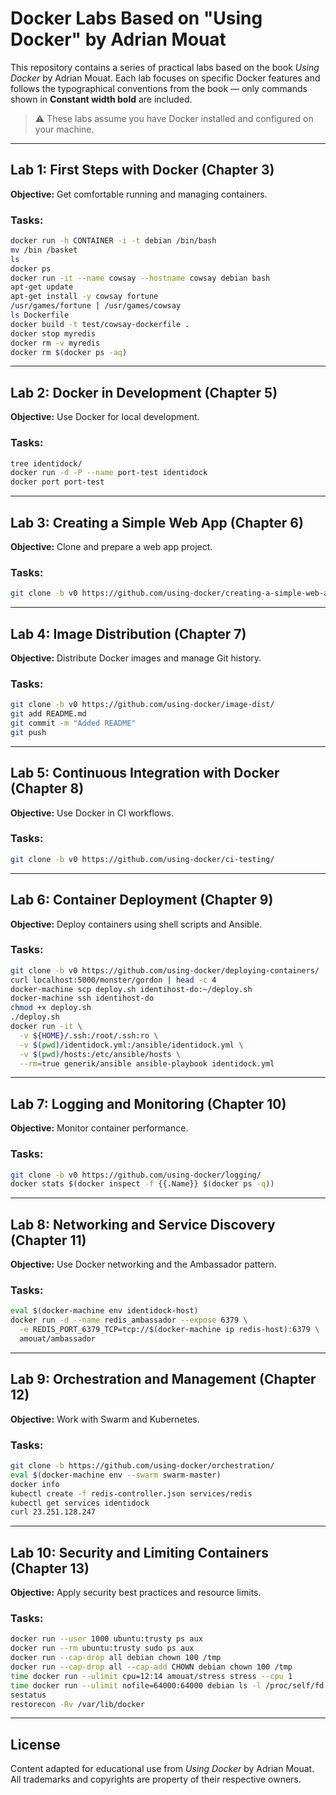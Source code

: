 # Docker Labs Based on "Using Docker" by Adrian Mouat

This repository contains a series of practical labs based on the book _Using Docker_ by Adrian Mouat. Each lab focuses on specific Docker features and follows the typographical conventions from the book — only commands shown in **Constant width bold** are included.

> ⚠️ These labs assume you have Docker installed and configured on your machine.

---

## Lab 1: First Steps with Docker (Chapter 3)

**Objective:** Get comfortable running and managing containers.

### Tasks:

```bash
docker run -h CONTAINER -i -t debian /bin/bash
mv /bin /basket
ls
docker ps
docker run -it --name cowsay --hostname cowsay debian bash
apt-get update
apt-get install -y cowsay fortune
/usr/games/fortune | /usr/games/cowsay
ls Dockerfile
docker build -t test/cowsay-dockerfile .
docker stop myredis
docker rm -v myredis
docker rm $(docker ps -aq)
```

---

## Lab 2: Docker in Development (Chapter 5)

**Objective:** Use Docker for local development.

### Tasks:

```bash
tree identidock/
docker run -d -P --name port-test identidock
docker port port-test
```

---

## Lab 3: Creating a Simple Web App (Chapter 6)

**Objective:** Clone and prepare a web app project.

### Tasks:

```bash
git clone -b v0 https://github.com/using-docker/creating-a-simple-web-app/
```

---

## Lab 4: Image Distribution (Chapter 7)

**Objective:** Distribute Docker images and manage Git history.

### Tasks:

```bash
git clone -b v0 https://github.com/using-docker/image-dist/
git add README.md
git commit -m "Added README"
git push
```

---

## Lab 5: Continuous Integration with Docker (Chapter 8)

**Objective:** Use Docker in CI workflows.

### Tasks:

```bash
git clone -b v0 https://github.com/using-docker/ci-testing/
```

---

## Lab 6: Container Deployment (Chapter 9)

**Objective:** Deploy containers using shell scripts and Ansible.

### Tasks:

```bash
git clone -b v0 https://github.com/using-docker/deploying-containers/
curl localhost:5000/monster/gordon | head -c 4
docker-machine scp deploy.sh identihost-do:~/deploy.sh
docker-machine ssh identihost-do
chmod +x deploy.sh
./deploy.sh
docker run -it \
  -v ${HOME}/.ssh:/root/.ssh:ro \
  -v $(pwd)/identidock.yml:/ansible/identidock.yml \
  -v $(pwd)/hosts:/etc/ansible/hosts \
  --rm=true generik/ansible ansible-playbook identidock.yml
```

---

## Lab 7: Logging and Monitoring (Chapter 10)

**Objective:** Monitor container performance.

### Tasks:

```bash
git clone -b v0 https://github.com/using-docker/logging/
docker stats $(docker inspect -f {{.Name}} $(docker ps -q))
```

---

## Lab 8: Networking and Service Discovery (Chapter 11)

**Objective:** Use Docker networking and the Ambassador pattern.

### Tasks:

```bash
eval $(docker-machine env identidock-host)
docker run -d --name redis_ambassador --expose 6379 \
  -e REDIS_PORT_6379_TCP=tcp://$(docker-machine ip redis-host):6379 \
  amouat/ambassador
```

---

## Lab 9: Orchestration and Management (Chapter 12)

**Objective:** Work with Swarm and Kubernetes.

### Tasks:

```bash
git clone -b https://github.com/using-docker/orchestration/
eval $(docker-machine env --swarm swarm-master)
docker info
kubectl create -f redis-controller.json services/redis
kubectl get services identidock
curl 23.251.128.247
```

---

## Lab 10: Security and Limiting Containers (Chapter 13)

**Objective:** Apply security best practices and resource limits.

### Tasks:

```bash
docker run --user 1000 ubuntu:trusty ps aux
docker run --rm ubuntu:trusty sudo ps aux
docker run --cap-drop all debian chown 100 /tmp
docker run --cap-drop all --cap-add CHOWN debian chown 100 /tmp
time docker run --ulimit cpu=12:14 amouat/stress stress --cpu 1
time docker run --ulimit nofile=64000:64000 debian ls -l /proc/self/fd
sestatus
restorecon -Rv /var/lib/docker
```

---

## License

Content adapted for educational use from *Using Docker* by Adrian Mouat. All trademarks and copyrights are property of their respective owners.
